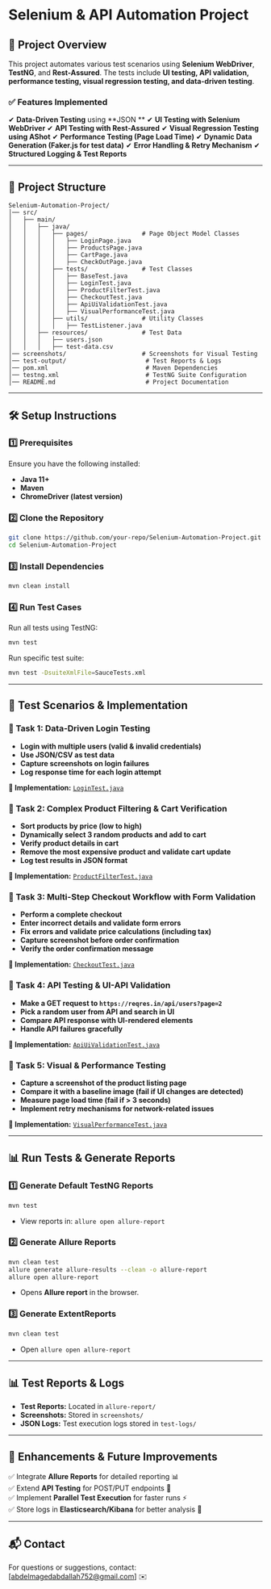 # **Selenium & API Automation Project**

## **📌 Project Overview**
This project automates various test scenarios using **Selenium WebDriver**, **TestNG**, and **Rest-Assured**. The tests include **UI testing, API validation, performance testing, visual regression testing, and data-driven testing**.

### **✅ Features Implemented**
✔ **Data-Driven Testing** using **JSON **
✔ **UI Testing with Selenium WebDriver**
✔ **API Testing with Rest-Assured**
✔ **Visual Regression Testing using AShot**
✔ **Performance Testing (Page Load Time)**
✔ **Dynamic Data Generation (Faker.js for test data)**
✔ **Error Handling & Retry Mechanism**
✔ **Structured Logging & Test Reports**

---
## **📂 Project Structure**
```
Selenium-Automation-Project/
│── src/
│   ├── main/
│   │   ├── java/
│   │   │   ├── pages/               # Page Object Model Classes
│   │   │   │   ├── LoginPage.java
│   │   │   │   ├── ProductsPage.java
│   │   │   │   ├── CartPage.java
│   │   │   │   ├── CheckOutPage.java
│   │   │   ├── tests/               # Test Classes
│   │   │   │   ├── BaseTest.java
│   │   │   │   ├── LoginTest.java
│   │   │   │   ├── ProductFilterTest.java
│   │   │   │   ├── CheckoutTest.java
│   │   │   │   ├── ApiUiValidationTest.java
│   │   │   │   ├── VisualPerformanceTest.java
│   │   │   ├── utils/               # Utility Classes
│   │   │   │   ├── TestListener.java
│   │   ├── resources/               # Test Data
│   │   │   ├── users.json
│   │   │   ├── test-data.csv
│── screenshots/                     # Screenshots for Visual Testing
│── test-output/                      # Test Reports & Logs
│── pom.xml                           # Maven Dependencies
│── testng.xml                        # TestNG Suite Configuration
│── README.md                         # Project Documentation
```

---
## **🛠️ Setup Instructions**
### **1️⃣ Prerequisites**
Ensure you have the following installed:
- **Java 11+**
- **Maven**
- **ChromeDriver (latest version)**

### **2️⃣ Clone the Repository**
```sh
git clone https://github.com/your-repo/Selenium-Automation-Project.git
cd Selenium-Automation-Project
```

### **3️⃣ Install Dependencies**
```sh
mvn clean install
```

### **4️⃣ Run Test Cases**
Run all tests using TestNG:
```sh
mvn test
```
Run specific test suite:
```sh
mvn test -DsuiteXmlFile=SauceTests.xml
```

---
## **📝 Test Scenarios & Implementation**

### **🔹 Task 1: Data-Driven Login Testing**
- **Login with multiple users (valid & invalid credentials)**
- **Use JSON/CSV as test data**
- **Capture screenshots on login failures**
- **Log response time for each login attempt**

**📌 Implementation:** [`LoginTest.java`](src/main/java/tests/LoginTest.java)

### **🔹 Task 2: Complex Product Filtering & Cart Verification**
- **Sort products by price (low to high)**
- **Dynamically select 3 random products and add to cart**
- **Verify product details in cart**
- **Remove the most expensive product and validate cart update**
- **Log test results in JSON format**

**📌 Implementation:** [`ProductFilterTest.java`](src/main/java/tests/ProductFilterTest.java)

### **🔹 Task 3: Multi-Step Checkout Workflow with Form Validation**
- **Perform a complete checkout**
- **Enter incorrect details and validate form errors**
- **Fix errors and validate price calculations (including tax)**
- **Capture screenshot before order confirmation**
- **Verify the order confirmation message**

**📌 Implementation:** [`CheckoutTest.java`](src/main/java/tests/CheckoutTest.java)

### **🔹 Task 4: API Testing & UI-API Validation**
- **Make a GET request to `https://reqres.in/api/users?page=2`**
- **Pick a random user from API and search in UI**
- **Compare API response with UI-rendered elements**
- **Handle API failures gracefully**

**📌 Implementation:** [`ApiUiValidationTest.java`](src/main/java/tests/ApiUiValidationTest.java)

### **🔹 Task 5: Visual & Performance Testing**
- **Capture a screenshot of the product listing page**
- **Compare it with a baseline image (fail if UI changes are detected)**
- **Measure page load time (fail if > 3 seconds)**
- **Implement retry mechanisms for network-related issues**

**📌 Implementation:** [`VisualPerformanceTest.java`](src/main/java/tests/VisualPerformanceTest.java)

---
## **📊 Run Tests & Generate Reports**

### **1️⃣ Generate Default TestNG Reports**
```sh
mvn test
```
- View reports in: `allure open allure-report`

### **2️⃣ Generate Allure Reports**
```sh
mvn clean test
allure generate allure-results --clean -o allure-report
allure open allure-report
```
- Opens **Allure report** in the browser.

### **3️⃣ Generate ExtentReports**
```sh
mvn clean test
```
- Open `allure open allure-report`

---
## **📊 Test Reports & Logs**
- **Test Reports:** Located in `allure-report/`
- **Screenshots:** Stored in `screenshots/`
- **JSON Logs:** Test execution logs stored in `test-logs/`

---
## **📌 Enhancements & Future Improvements**
✅ Integrate **Allure Reports** for detailed reporting 📊  
✅ Extend **API Testing** for POST/PUT endpoints 🔄  
✅ Implement **Parallel Test Execution** for faster runs ⚡  
✅ Store logs in **Elasticsearch/Kibana** for better analysis 📂



---
## **📬 Contact**
For questions or suggestions, contact: [abdelmagedabdallah752@gmail.com] ✉️

